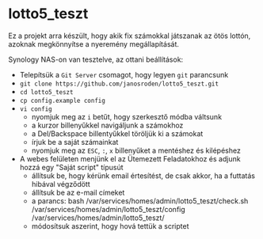 # lotto5_teszt

Ez a projekt arra készült, hogy akik fix számokkal játszanak az ötös lottón, azoknak megkönnyítse a nyeremény megállapítását.

Synology NAS-on van tesztelve, az ottani beállítások:
- Telepítsük a `Git Server` csomagot, hogy legyen `git` parancsunk
- `git clone https://github.com/janosroden/lotto5_teszt.git`
- `cd lotto5_teszt`
- `cp config.example config`
- `vi config`
  - nyomjuk meg az `i` betűt, hogy szerkesztő módba váltsunk
  - a kurzor billenyűkkel navigáljunk a számokhoz
  - a Del/Backspace billentyűkkel töröljük ki a számokat
  - írjuk be a saját számainkat
  - nyomjuk meg az `ESC`, `:`, `x` billenyűket a mentéshez és kilépéshez
- A webes felületen menjünk el az Ütemezett Feladatokhoz és adjunk hozzá egy "Saját script" típusút
  - állítsuk be, hogy kérünk email értesítést, de csak akkor, ha a futtatás hibával végződött
  - állítsuk be az e-mail címeket
  - a parancs: bash /var/services/homes/admin/lotto5_teszt/check.sh /var/services/homes/admin/lotto5_teszt/config /var/services/homes/admin/lotto5_teszt/
  - módosítsuk aszerint, hogy hová tettük a scriptet
